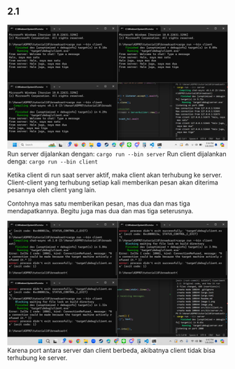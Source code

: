 ## 2.1
![2.1](image.png)
Run server dijalankan dengan: `cargo run --bin server`
Run client dijalankan denga: `cargo run --bin client`

Ketika client di run saat server aktif, maka client akan terhubung ke server. Client-client yang terhubung setiap kali memberikan pesan akan diterima pesannya oleh client yang lain.

Contohnya mas satu memberikan pesan, mas dua dan mas tiga mendapatkannya. Begitu juga mas dua dan mas tiga seterusnya.

![2.2](image-2.png)
Karena port antara server dan client berbeda, akibatnya client tidak bisa terhubung ke server.
